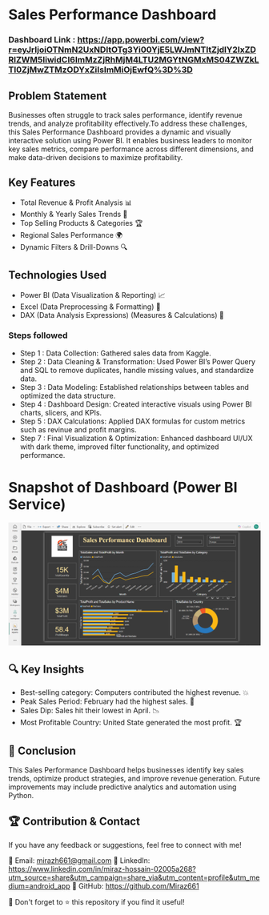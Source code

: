 # Sales Performance Dashboard

### Dashboard Link : https://app.powerbi.com/view?r=eyJrIjoiOTNmN2UxNDItOTg3Yi00YjE5LWJmNTItZjdlY2IxZDRlZWM5IiwidCI6ImMzZjRhMjM4LTU2MGYtNGMxMS04ZWZkLTI0ZjMwZTMzODYxZiIsImMiOjEwfQ%3D%3D

## Problem Statement
Businesses often struggle to track sales performance, identify revenue trends, and analyze profitability effectively.To address these challenges, this Sales Performance Dashboard provides a dynamic and visually interactive solution using Power BI. It enables business leaders to monitor key sales metrics, compare performance across different dimensions, and make data-driven decisions to maximize profitability.

## Key Features
- Total Revenue & Profit Analysis 📊
- Monthly & Yearly Sales Trends 📆
- Top Selling Products & Categories 🏆
- Regional Sales Performance 🌍
- Dynamic Filters & Drill-Downs 🔍


## Technologies Used
- Power BI (Data Visualization & Reporting) 📈
- Excel (Data Preprocessing & Formatting) 💼
- DAX (Data Analysis Expressions) (Measures & Calculations) 🔢


### Steps followed 

- Step 1 : Data Collection: Gathered sales data from Kaggle.
- Step 2 : Data Cleaning & Transformation: Used Power BI’s Power Query and SQL to remove duplicates, handle missing values, and standardize data.
- Step 3 : Data Modeling: Established relationships between tables and optimized the data structure.
- Step 4 : Dashboard Design: Created interactive visuals using Power BI charts, slicers, and KPIs.
- Step 5 : DAX Calculations: Applied DAX formulas for custom metrics such as revinue and profit margins.
- Step 7 :  Final Visualization & Optimization: Enhanced dashboard UI/UX with dark theme, improved filter functionality, and optimized performance.

# Snapshot of Dashboard (Power BI Service)

![dashboard_snapo](https://github.com/Miraz661/Sales_Report/blob/main/Global%20elec%20sales%20report.png)

## 🔍 Key Insights
+ Best-selling category: Computers contributed the highest revenue. 💥
+ Peak Sales Period: February had the highest sales. 🌟
+ Sales Dip: Sales hit their lowest in April. 📉
+ Most Profitable Country: United State generated the most profit. 🏆


## 📢 Conclusion
This Sales Performance Dashboard helps businesses identify key sales trends, optimize product strategies, and improve revenue generation. Future improvements may include predictive analytics and automation using Python.

## 🏆 Contribution & Contact
If you have any feedback or suggestions, feel free to connect with me!

📧 Email: mirazh661@gmail.com
📌 LinkedIn: https://www.linkedin.com/in/miraz-hossain-02005a268?utm_source=share&utm_campaign=share_via&utm_content=profile&utm_medium=android_app 
📂 GitHub: https://github.com/Miraz661

🚀 Don't forget to ⭐ this repository if you find it useful!
